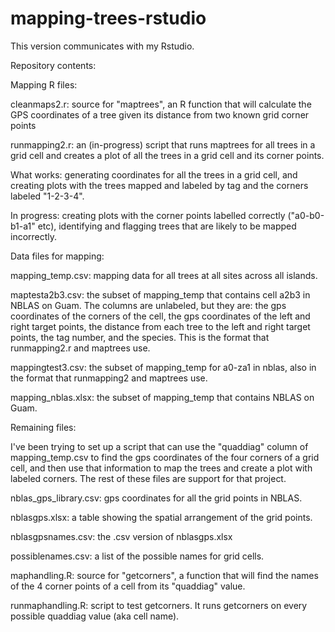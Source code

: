 # mapping-trees-rstudio
This version communicates with my Rstudio.

Repository contents: 

Mapping R files:

cleanmaps2.r: source for "maptrees", an R function that will calculate the GPS coordinates of a tree given its distance from two known grid corner points

runmapping2.r: an (in-progress) script that runs maptrees for all trees in a grid cell and creates a plot of all the trees in a grid cell and its corner points. 

What works: generating coordinates for all the trees in a grid cell, and creating plots with the trees mapped and labeled by tag and the corners labeled "1-2-3-4". 

In progress: creating plots with the corner points labelled correctly ("a0-b0-b1-a1" etc), identifying and flagging trees that are likely to be mapped incorrectly.


Data files for mapping: 

mapping_temp.csv: mapping data for all trees at all sites across all islands.

maptesta2b3.csv: the subset of mapping_temp that contains cell a2b3 in NBLAS on Guam. The columns are unlabeled, but they are: the gps coordinates of the corners of the cell, the gps coordinates of the left and right target points, the distance from each tree to the left and right target points, the tag number, and the species. This is the format that runmapping2.r and maptrees use. 

mappingtest3.csv: the subset of mapping_temp for a0-za1 in nblas, also in the format that runmapping2 and maptrees use.

mapping_nblas.xlsx: the subset of mapping_temp that contains NBLAS on Guam. 

Remaining files:

I've been trying to set up a script that can use the "quaddiag" column of mapping_temp.csv to find the gps coordinates of the four corners of a grid cell, and then use that information to map the trees and create a plot with labeled corners. The rest of these files are support for that project. 

nblas_gps_library.csv: gps coordinates for all the grid points in NBLAS.

nblasgps.xlsx: a table showing the spatial arrangement of the grid points. 

nblasgpsnames.csv: the .csv version of nblasgps.xlsx

possiblenames.csv: a list of the possible names for grid cells.

maphandling.R: source for "getcorners", a function that will find the names of the 4 corner points of a cell from its "quaddiag" value.

runmaphandling.R: script to test getcorners. It runs getcorners on every possible quaddiag value (aka cell name). 
